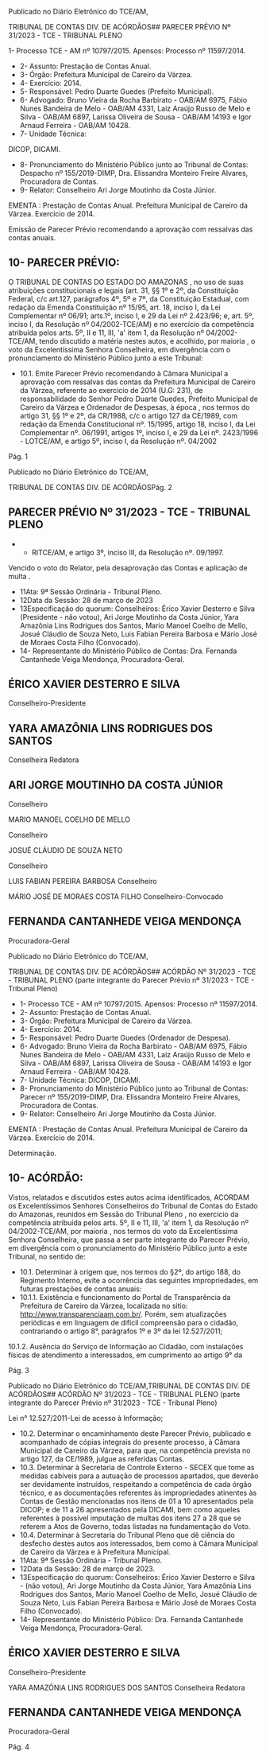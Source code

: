 Publicado  no  Diário  Eletrônico do TCE/AM,

TRIBUNAL DE CONTAS DIV. DE ACÓRDÃOS## PARECER PRÉVIO Nº 31/2023 - TCE - TRIBUNAL PLENO

1- Processo TCE - AM nº 10797/2015. Apensos: Processo nº  11597/2014.

- 2- Assunto: Prestação de Contas Anual.
- 3- Órgão: Prefeitura Municipal de Careiro da Várzea.
- 4- Exercício: 2014.
- 5- Responsável: Pedro Duarte Guedes (Prefeito Municipal).
- 6- Advogado: Bruno Vieira da Rocha Barbirato - OAB/AM 6975, Fábio Nunes Bandeira de Melo - OAB/AM 4331, Laiz Araújo Russo de Melo e Silva - OAB/AM 6897, Larissa Oliveira de Sousa - OAB/AM 14193 e Igor Arnaud Ferreira - OAB/AM 10428.
- 7- Unidade Técnica:

DICOP, DICAMI.

- 8- Pronunciamento do Ministério Público junto ao Tribunal de Contas: Despacho nº 155/2019-DIMP,  Dra. Elissandra Monteiro Freire Alvares, Procuradora de Contas.
- 9- Relator: Conselheiro Ari Jorge Moutinho da Costa Júnior.

EMENTA :  Prestação  de  Contas  Anual.    Prefeitura Municipal de Careiro da Várzea.  Exercício de 2014.

Emissão de Parecer Prévio recomendando a aprovação com ressalvas das contas anuais.

## 10-  PARECER PRÉVIO:

O  TRIBUNAL  DE  CONTAS  DO  ESTADO  DO  AMAZONAS ,  no  uso  de  suas atribuições  constitucionais  e  legais  (art.  31,  §§  1º  e  2º,  da  Constituição  Federal,  c/c art.127,  parágrafos  4º,  5º  e  7º,  da  Constituição  Estadual,  com  redação  da  Emenda Constituição nº 15/95, art. 18, inciso I, da Lei Complementar nº 06/91; arts.1º, inciso I, e 29  da  Lei  nº  2.423/96;  e,  art.  5º,  inciso  I,  da  Resolução  nº  04/2002-TCE/AM)  e  no exercício da competência atribuída pelos arts. 5º, II e 11, III, 'a' item 1, da Resolução nº 04/2002-TCE/AM, tendo discutido a matéria nestes autos, e acolhido, por maioria , o voto da  Excelentíssima  Senhora  Conselheira, em  divergência com  o  pronunciamento  do Ministério Público junto a este Tribunal:

- 10.1. Emite Parecer Prévio recomendando à Câmara Municipal a aprovação  com  ressalvas das  contas  da  Prefeitura  Municipal  de Careiro  da  Várzea,  referente  ao  exercício  de  2014  (U.G:  231),  de responsabilidade do Senhor Pedro Duarte Guedes, Prefeito Municipal de Careiro da Várzea e Ordenador de Despesas, à época , nos termos do artigo 31, §§ 1º e 2º, da CR/1988, c/c o artigo 127 da CE/1989, com redação da Emenda Constitucional nº. 15/1995, artigo 18, inciso I, da Lei  Complementar  nº.  06/1991,  artigos  1º,  inciso  I,  e  29  da  Lei  nº. 2423/1996 - LOTCE/AM, e artigo 5º, inciso I, da Resolução nº. 04/2002

Pág. 1

Publicado  no  Diário  Eletrônico do TCE/AM,

TRIBUNAL DE CONTAS DIV. DE ACÓRDÃOSPág. 2

## PARECER PRÉVIO Nº 31/2023 - TCE - TRIBUNAL PLENO

- - RITCE/AM, e artigo 3º, inciso III, da Resolução nº. 09/1997.

Vencido o voto do Relator, pela desaprovação das Contas e aplicação de multa .

- 11Ata: 9ª Sessão Ordinária - Tribunal Pleno.
- 12Data da Sessão: 28 de março de 2023
- 13Especificação do quorum: Conselheiros: Érico Xavier Desterro e Silva (Presidente - não votou), Ari Jorge Moutinho da Costa Júnior, Yara Amazônia Lins Rodrigues dos Santos,  Mario  Manoel  Coelho  de  Mello,  Josué  Cláudio  de  Souza  Neto,  Luis  Fabian Pereira Barbosa e Mário José de Moraes Costa Filho (Convocado).
- 14-  Representante do Ministério Público de Contas: Dra. Fernanda Cantanhede Veiga Mendonça, Procuradora-Geral.

## ÉRICO XAVIER DESTERRO E SILVA

Conselheiro-Presidente

## YARA AMAZÔNIA LINS RODRIGUES DOS SANTOS

Conselheira Redatora

## ARI JORGE MOUTINHO DA COSTA JÚNIOR

Conselheiro

MARIO MANOEL COELHO DE MELLO

Conselheiro

JOSUÉ CLÁUDIO DE SOUZA NETO

Conselheiro

LUIS FABIAN PEREIRA BARBOSA Conselheiro

MÁRIO JOSÉ DE MORAES COSTA FILHO Conselheiro-Convocado

## FERNANDA CANTANHEDE VEIGA MENDONÇA

Procuradora-Geral

Publicado  no  Diário  Eletrônico do TCE/AM,

TRIBUNAL DE CONTAS DIV. DE ACÓRDÃOS## ACÓRDÃO Nº 31/2023 - TCE - TRIBUNAL PLENO (parte integrante do Parecer Prévio nº 31/2023 - TCE - Tribunal Pleno)

- 1- Processo TCE - AM nº 10797/2015. Apensos: Processo nº  11597/2014.
- 2- Assunto: Prestação de Contas Anual.
- 3- Órgão: Prefeitura Municipal de Careiro da Várzea.
- 4- Exercício: 2014.
- 5- Responsável: Pedro Duarte Guedes (Ordenador de Despesa).
- 6- Advogado: Bruno Vieira da Rocha Barbirato - OAB/AM 6975, Fábio Nunes Bandeira de Melo - OAB/AM 4331, Laiz Araújo Russo de Melo e Silva - OAB/AM 6897, Larissa Oliveira de Sousa - OAB/AM 14193 e Igor Arnaud Ferreira - OAB/AM 10428.
- 7- Unidade Técnica: DICOP, DICAMI.
- 8- Pronunciamento  do  Ministério  Público  junto  ao  Tribunal  de  Contas: Parecer  nº 155/2019-DIMP,  Dra. Elissandra Monteiro Freire Alvares, Procuradora de Contas.
- 9- Relator: Conselheiro Ari Jorge Moutinho da Costa Júnior.

EMENTA :  Prestação  de  Contas  Anual.    Prefeitura Municipal de Careiro da Várzea. Exercício de 2014.

Determinação.

## 10-  ACÓRDÃO:

Vistos, relatados e discutidos estes autos acima identificados, ACORDAM os Excelentíssimos Senhores Conselheiros do Tribunal de Contas do Estado do Amazonas, reunidos em Sessão do Tribunal Pleno , no exercício da competência atribuída pelos arts. 5º, II e 11, III, 'a' item 1, da Resolução nº 04/2002-TCE/AM, por maioria , nos termos do voto da Excelentíssima Senhora Conselheira, que passa a ser parte integrante do Parecer Prévio, em  divergência com  o  pronunciamento  do  Ministério  Público  junto  a  este Tribunal, no sentido de:

- 10.1. Determinar à  origem que,  nos  termos  do  §2º,  do  artigo  188,  do Regimento Interno, evite a ocorrência das seguintes impropriedades, em futuras prestações de contas anuais:
- 10.1.1. Existência  e  funcionamento  do  Portal  de  Transparência  da Prefeitura de Careiro da Várzea, localizada no sitio: http://www.transparenciaam.com.br/. Porém, sem atualizações periódicas  e  em  linguagem  de  difícil  compreensão  para  o  cidadão, contrariando o artigo 8°, parágrafos 1º e 3º da lei 12.527/2011;

10.1.2. Ausência do Serviço de Informação ao Cidadão, com instalações físicas de atendimento a interessados, em cumprimento ao artigo 9° da

Pág. 3

Publicado  no  Diário  Eletrônico do TCE/AM,TRIBUNAL DE CONTAS DIV. DE ACÓRDÃOS## ACÓRDÃO Nº 31/2023 - TCE - TRIBUNAL PLENO (parte integrante do Parecer Prévio nº 31/2023 - TCE - Tribunal Pleno)

Lei n° 12.527/2011-Lei de acesso à Informação;

- 10.2. Determinar o  encaminhamento  deste  Parecer  Prévio,  publicado  e acompanhado  de  cópias  integrais  do  presente  processo,  à  Câmara Municipal de Careiro da Várzea, para que, na competência prevista no artigo 127, da CE/1989, julgue as referidas Contas.
- 10.3. Determinar à  Secretaria  de  Controle  Externo  -  SECEX  que  tome  as medidas  cabíveis  para  a  autuação  de  processos  apartados,  que deverão  ser  devidamente  instruídos,  respeitando  a  competência  de cada órgão técnico, e as documentações referentes às impropriedades atinentes  às  Contas  de  Gestão  mencionadas  nos  itens  de  01  a  10 apresentados pela  DICOP;  e  de  11  a  26  apresentados  pela  DICAMI, bem como aqueles referentes à possível imputação de multas dos itens 27  a  28 que  se  referem  a  Atos  de  Governo,  todas  listadas  na fundamentação do Voto.
- 10.4. Determinar à Secretaria do Tribunal Pleno que dê ciência do desfecho destes  autos  aos  interessados,  bem  como  à  Câmara  Municipal  de Careiro da Várzea e à Prefeitura Municipal.
- 11Ata: 9ª Sessão Ordinária - Tribunal Pleno.
- 12Data da Sessão: 28 de março de 2023.
- 13Especificação  do  quorum: Conselheiros: Érico  Xavier  Desterro  e  Silva  -  (não votou),  Ari  Jorge  Moutinho  da  Costa  Júnior,  Yara  Amazônia  Lins  Rodrigues  dos Santos,  Mario  Manoel  Coelho  de  Mello,  Josué  Cláudio  de  Souza  Neto,  Luis  Fabian Pereira Barbosa e Mário José de Moraes Costa Filho (Convocado).
- 14-  Representante do Ministério Público: Dra. Fernanda Cantanhede Veiga Mendonça, Procuradora-Geral.

## ÉRICO XAVIER DESTERRO E SILVA

Conselheiro-Presidente

YARA AMAZÔNIA LINS RODRIGUES DOS SANTOS Conselheira Redatora

## FERNANDA CANTANHEDE VEIGA MENDONÇA

Procuradora-Geral

Pág. 4